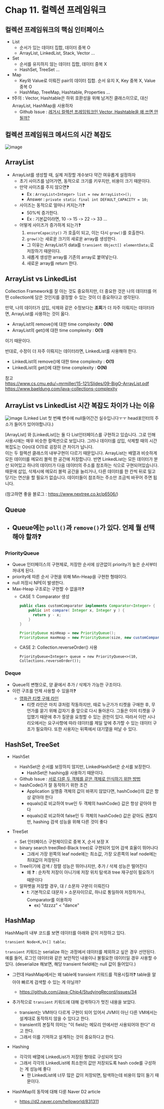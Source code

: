 # Chap 11. 컬렉션 프레임워크
## 컬렉션 프레임워크의 핵심 인터페이스
- List
  - 순서가 있는 데이터 집합, 데이터 중복 O
  - ArrayList, LinkedList, Stack, Vector ...
- Set
  - 순서를 유지하지 않는 데이터 집합, 데이터 중복 X
  - HashSet, TreeSet ...
- Map
  - Key와 Value로 이뤄진 pair의 데이터 집합. 순서 유지 X, Key 중복 X, Value 중복 O
  - HashMap, TreeMap, Hashtable, Properties ...
- ❗️주의 : Vector, Hashtable은 하위 호환성을 위해 남겨진 클래스이므로, 대신 ArrayList, HashMap을 사용하자
  - Github Issue : [레거시 컬렉션 프레임워크인 Vector, Hashtable을 왜 쓰면 안될까?](https://github.com/Java-Chip4/StudyingRecord/issues/33)

## 컬렉션 프레임워크 메서드의 시간 복잡도
![image](https://user-images.githubusercontent.com/76809524/191466981-249408a4-b6d6-4a0d-8a3a-53ae8089a156.png)



## ArrayList
- ArrayList를 생성할 때, 실제 저장할 개수보다 약간 여유롭게 설정하자
  - 초기 사이즈를 넘어가면, 동적으로 크기를 키우지만, 비용이 크기 때문이다.
  - 만약 사이즈를 주지 않으면❓
    - Ex : `ArrayList<Integer> list = new ArrayList<>();`
    - Answer : `private static final int DEFAULT_CAPACITY = 10;`
  - 사이즈는 동적으로 얼마나 커지는가❓
    - 50%씩 증가한다.
    - Ex : 기본값이라면, 10 -> 15 -> 22 -> 33 ...
  - 어떻게 사이즈가 증가하게 되는가❓
    1. `ensureCapacity()` 가 호출이 되고, 이는 다시 `grow()`를 호출한다.
    2. `grow()`는 새로운 크기의 새로운 array를 생성한다.
    - 그 이유는 ArrayList가 data를 `transient Object[] elementData;`로 저장하기 때문이다.
    3. 새롭게 생성한 array를 기존의 array로 붙여넣는다.
    4. 새로운 array를 return 한다.


## ArrayList vs LinkedList
Collection Framework를 잘 아는 것도 중요하지만, 더 중요한 것은 나의 데이터를 어떤 collection에 담은 것인지를 결정할 수 있는 것이 더 중요하다고 생각된다.

만약, 나의 데이터가 삽입, 삭제와 같은 수정보다는 **조회**가 더 자주 이뤄지는 데이터라면, ArrayList를 사용하는 것이 옳다.
- ArrayList의 remove()에 대한 time complexity : **O(N)**
- ArrayList의 get()에 대한 time complexity : **O(1)**

이기 때문이다.


반대로, 수정이 더 자주 이뤄지는 데이터라면, LinkedList를 사용해야 한다.
- LinkedList의 remove()에 대한 time complexity : **O(1)**
- LinkedList의 get()에 대한 time complexity : **O(N)**

참고  
https://www.cs.cmu.edu/~mrmiller/15-121/Slides/09-BigO-ArrayList.pdf  
https://www.baeldung.com/java-collections-complexity

## ArrayList vs LinkedList 시간 복잡도 차이가 나는 이유
![image](https://user-images.githubusercontent.com/76809524/191474630-1789a2d2-387c-43cb-89a9-96419798847a.png)
(Linked List 첫 번째 변수에 null들어간건 실수입니다ㅜㅜ head포인터의 주소가 들어가 있어야합니다.)

[ArrayList] 와 [LinkedList]는 둘 다 List인터페이스를 구현하고 있습니다. 그로 인해 사용시에는 매우 비슷한 컬렉션으로 보입니다. 그러나 데이터를 삽입, 삭제할 때의 시간 복잡도는 O(n)대 O(1)로 굉장히 큰 차이가 납니다.  
이는 두 컬렉션 클래스의 내부구현이 다르기 때문입니다. ArrayList는 배열과 비슷하게 모든 데이터를 메모리 블럭 한 공간에 저장합니다. 반면 LinkedList는 모든 데이터가 분산 되어있고 하나의 데이터가 다음 데이터의 주소를 참조하는 식으로 구현되어있습니다. 때문에 삽입, 삭제시에 메모리 블럭 공간을 늘리거나, 다른 데이터를 한 칸씩 뒤로 밀고 당기는 연산을 할 필요가 없습니다. 데이터들이 참조하는 주소만 조금씩 바꾸어 주면 됩니다.

(참고하면 좋을 블로그 : https://www.nextree.co.kr/p6506/)

## Queue
- Queue에는 `poll()`과 `remove()`가 있다. 언제 뭘 선택해야 할까❓
  - 
### PriorityQueue
  - Queue 인터페이스의 구현체로, 저장한 순서에 상관없이 priority가 높은 순서부터 꺼내게 된다.
  - priority에 따른 순서 구현을 위해 Min-Heap을 구현한 형태이다.
  - null 저장시 NPE이 발생한다.
  - Max-Heap 구조로는 구현할 수 없을까❓
    - CASE 1: Comparator 생성
      ``` java
      public class customComparator implements Comparator<Integer> {
          public int compare( Integer x, Integer y ) {
            return y - x;
          }
      }
    
      PriorityQueue minHeap = new PriorityQueue();
      PriorityQueue maxHeap = new PriorityQueue(size, new customComparator());
      ```
    - CASE 2: Collection.reverseOrder() 사용
      ```
      PriorityQueue<Integer> queue = new PriorityQueue<>(10, Collections.reverseOrder());
      ```   

### Deque
  - Queue의 변형으로, 양 끝에서 추가 / 삭제가 가능한 구조이다.
  - 이런 구조를 언제 사용할 수 있을까❓
    - [영화관 티켓 구매 라인](https://stackoverflow.com/questions/3880254/why-do-we-need-deque-data-structures-in-the-real-world) 
      - 티켓 라인은 마치 큐처럼 작동하지만, 때로 누군가가 티켓을 구매한 후, 무언가를 묻기 위해 갑자기 줄 앞으로 다시 돌아온다.
        그들은 이미 티켓을 구입했기 때문에 추가 질문을 요청할 수 있는 권한이 있다.
        따라서 이런 시나리오에서는 요구사항에 따라 데이터를 제일 앞에 추가할 수 있는 데이터 구조가 필요하다.
        또한 사용자는 뒤쪽에서 대기열을 떠날 수 있다.


## HashSet, TreeSet
- HashSet
  - HashSet은 순서를 보장하지 않지만, LinkedHashSet은 순서를 보장한다.
    - HashSet은 hashing을 사용하기 때문이다.
  - Github Issue : [서로 다룬 두 객체를 같은 객체로 인식하기 위한 방법](https://github.com/Java-Chip4/StudyingRecord/issues/20)
  - hashCode()가 잘 동작하기 위한 조건
    - Application 실행중 객체의 값이 바뀌지 않았다면, hashCode()의 값은 항상 같아야 한다
    - equals()로 비교하여 true인 두 객체의 hashCode() 값은 항상 같아야 한다
    - equals()로 비교하여 false인 두 객체의 hashCode() 값은 같아도 괜찮지만, hashing 검색 성능을 위해 다른 것이 좋다


- TreeSet
  - Set 인터페이스 구현체이므로 중복 X, 순서 보장 X
  - binary search tree(Red-Black tree)로 구현되어 있어 검색 효율이 뛰어나다
    - 그래서 가장 왼쪽의 leaf node에는 최소값, 가장 오른쪽의 leaf node에는 최대값이 저장된다
  - Tree이기에 검색 / 정렬 성능은 뛰어나지만, 추가 / 삭제 성능은 떨어진다
    - 왜 ❓ : 순차적 저장이 아니기에 저장 위치 탐색과 tree 재구성이 필요하기 때문이다
  - 알파벳을 저장할 경우, 대 / 소문자 구분이 이뤄진다
    - ❗️: 기본적으로 대문자 > 소문자이므로, 하나로 통일하여 저장하거나, Comparator를 이용하자
      - ex) "dzzzz" < "dance"


## HashMap
HashMap의 내부 코드를 보면 데이터를 아래와 같이 저장하고 있다.
```
transient Node<K,V>[] table;
```
`transient` 키워드는 serialize 하는 과정에서 데이터를 제외하고 싶은 경우 선언된다. 예를 들어, 로그인 데이터와 같은 보안적인 내용이나 불필요한 데이터일 경우 사용할 수 있다. (deserialize 해보면, 해당 transient field에는 null 값이 들어있다.)

- 그런데 HashMap에서는 왜 table에 transient 키워드를 적용시킬까❓ table을 알아야 빠르게 검색할 수 있는 게 아닐까?
  - https://github.com/Java-Chip4/StudyingRecord/issues/34


- 추가적으로 `transient` 키워드에 대해 검색하다가 멋진 내용을 보았다.
  - transient는 VM마다 다르게 구현이 되어 있어서 JVM이 아닌 다른 VM에서는 설계대로 동작하지 않을 수 있다고 한다. 
  - transient의 본질적 의미는 "이 field는 메모리 안에서만 사용되어야 한다" 라고 한다. 
  - 그래서 이를 기억하고 설계하는 것이 중요하다고 한다.


- Hashing
  - 각각의 배열에 LinkedList가 저장된 형태로 구성되어 있다
  - 그래서 각각의 LinkedList에 최소한의 값만 저장되도록 hash code를 구성하는 게 성능에 좋다
    - 한 LinkedList에 너무 많은 값이 저장되면, 탐색하는데 비용이 많이 들기 때문이다.


- HashMap의 동작에 대해 다룬 Naver D2 article
  - https://d2.naver.com/helloworld/831311

